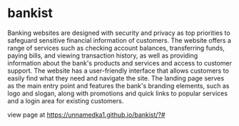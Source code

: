 # bankist

Banking websites are designed with security and privacy as top priorities to safeguard sensitive financial information of customers. The website offers a range of services such as checking account balances, transferring funds, paying bills, and viewing transaction history, as well as providing information about the bank's products and services and access to customer support. The website has a user-friendly interface that allows customers to easily find what they need and navigate the site. The landing page serves as the main entry point and features the bank's branding elements, such as logo and slogan, along with promotions and quick links to popular services and a login area for existing customers.


view page at https://unnamedka1.github.io/bankist/?#

